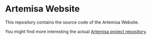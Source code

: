 # Artemisa Website

This repository contains the source code of the Artemisa Website.

You might find more interesting the actual [Artemisa project repository](http://github.com/artemisamsx/artemisa).
